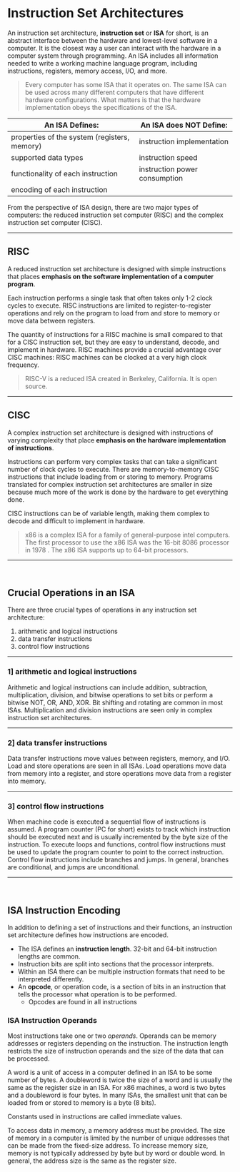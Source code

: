 # Instruction Set Architectures

An instruction set architecture, **instruction set** or **ISA** for short, is an abstract interface between the hardware and lowest-level software in a computer. It is the closest way a user can interact with the hardware in a computer system through programming. An ISA includes all information needed to write a working machine language program, including instructions, registers, memory access, I/O, and more.

>Every computer has some ISA that it operates on. The same ISA can be used across many different computers that have different hardware configurations. What matters is that the hardware implementation obeys the specifications of the ISA.

| An ISA Defines:                               | An ISA does NOT Define:       |
|-----------------------------------------------|-------------------------------|
| properties of the system (registers, memory)  | instruction implementation    |
| supported data types                          | instruction speed             |
| functionality of each instruction             | instruction power consumption |
| encoding of each instruction                  |                               |


From the perspective of ISA design, there are two major types of computers:  the reduced instruction set computer (RISC) and the complex instruction set computer (CISC). 

---
## **RISC**
A reduced instruction set architecture is designed with simple instructions that places **emphasis on the software implementation of a computer program**. 

Each instruction performs a single task that often takes only 1-2 clock cycles to execute. RISC instructions are limited to register-to-register operations and rely on the program to load from and store to memory or move data between registers. 

The quantity of instructions for a RISC machine is small compared to that for a CISC instruction set, but they are easy to understand, decode, and implement in hardware. RISC machines provide a crucial advantage over CISC machines: RISC machines can be clocked at a very high clock frequency. 

> RISC-V is a reduced ISA created in Berkeley, California. It is open source. 
---


## **CISC**
A  complex instruction set architecture is designed with instructions of varying complexity that place **emphasis on the hardware implementation of instructions**. 

Instructions can perform very complex tasks that can take a significant number of clock cycles to execute. There are memory-to-memory CISC instructions that include loading from or storing to memory. Programs translated for complex instruction set architectures are smaller in size because much more of the work is done by the hardware to get everything done. 

CISC instructions can be of variable length, making them complex to decode and difficult to implement in hardware. 

> x86 is a complex ISA for a family of general-purpose intel computers. The first processor to use the x86 ISA was the 16-bit 8086 processor in 1978 . The x86 ISA supports up to 64-bit processors. 
---

<br>

## **Crucial Operations in an ISA**
There are three crucial types of operations in any instruction set architecture: 
1. arithmetic and logical instructions
2. data transfer instructions
3. control flow instructions

---   
### **1] arithmetic and logical instructions**
Arithmetic and logical instructions can include addition, subtraction, multiplication, division, and bitwise operations to set bits or perform a bitwise NOT, OR, AND, XOR. Bit shifting and rotating are common in most ISAs.  Multiplication and division instructions are seen only in complex instruction set architectures.

---
### **2] data transfer instructions**
Data transfer instructions move values between registers, memory, and I/O. Load and store operations are seen in all ISAs. Load operations move data from memory into a register, and store operations move data from a register into memory. 

---
### **3] control flow instructions**
When machine code is executed a sequential flow of instructions is assumed. A program counter (PC for short) exists to track which instruction should be executed next and is usually incremented by the byte size of the instruction. To execute loops and functions, control flow instructions must be used to update the program counter to point to the correct instruction. Control flow instructions include branches and jumps. In general, branches are conditional, and jumps are unconditional.

---
<br>

## **ISA Instruction Encoding**
In addition to defining a set of instructions and their functions, an instruction set architecture defines how instructions are encoded. 

- The ISA defines an **instruction length**. 32-bit and 64-bit instruction lengths are common. 
- Instruction bits are split into sections that the processor interprets.
- Within an ISA there can be multiple instruction formats that need to be interpreted differently. 
- An **opcode**, or operation code, is a section of bits in an instruction that tells the processor what operation is to be performed. 
    - Opcodes are found in all instructions


### **ISA Instruction Operands**
Most instructions take one or two *operands*. Operands can be memory addresses or registers depending on the instruction. The instruction length restricts the size of instruction operands and the size of the data that can be processed. 

A word is a unit of access in a computer defined in an ISA to be some number of bytes. A doubleword is twice the size of a word and is usually the same as the register size in an ISA. For x86 machines, a word is two bytes and a doubleword is four bytes. In many ISAs, the smallest unit that can be loaded from or stored to memory is a byte (8 bits).

Constants used in instructions are called immediate values. 

To access data in memory, a memory address must be provided. The size of memory in a computer is limited by the number of unique addresses that can be made from the fixed-size address. To increase memory size, memory is not typically addressed by byte but by word or double word. In general, the address size is the same as the register size. 
